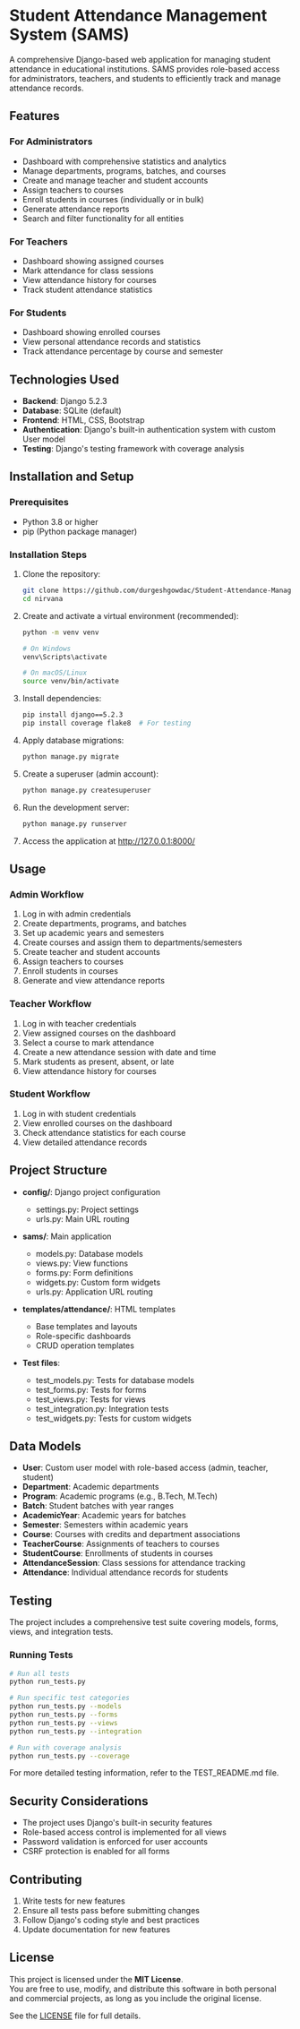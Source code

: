 # Student Attendance Management System (SAMS)

A comprehensive Django-based web application for managing student attendance in educational institutions. SAMS provides role-based access for administrators, teachers, and students to efficiently track and manage attendance records.

## Features

### For Administrators
- Dashboard with comprehensive statistics and analytics
- Manage departments, programs, batches, and courses
- Create and manage teacher and student accounts
- Assign teachers to courses
- Enroll students in courses (individually or in bulk)
- Generate attendance reports
- Search and filter functionality for all entities

### For Teachers
- Dashboard showing assigned courses
- Mark attendance for class sessions
- View attendance history for courses
- Track student attendance statistics

### For Students
- Dashboard showing enrolled courses
- View personal attendance records and statistics
- Track attendance percentage by course and semester

## Technologies Used

- **Backend**: Django 5.2.3
- **Database**: SQLite (default)
- **Frontend**: HTML, CSS, Bootstrap
- **Authentication**: Django's built-in authentication system with custom User model
- **Testing**: Django's testing framework with coverage analysis

## Installation and Setup

### Prerequisites
- Python 3.8 or higher
- pip (Python package manager)

### Installation Steps

1. Clone the repository:
   ```bash
   git clone https://github.com/durgeshgowdac/Student-Attendance-Management-System.git
   cd nirvana
   ```

2. Create and activate a virtual environment (recommended):
   ```bash
   python -m venv venv
   
   # On Windows
   venv\Scripts\activate
   
   # On macOS/Linux
   source venv/bin/activate
   ```

3. Install dependencies:
   ```bash
   pip install django==5.2.3
   pip install coverage flake8  # For testing
   ```

4. Apply database migrations:
   ```bash
   python manage.py migrate
   ```

5. Create a superuser (admin account):
   ```bash
   python manage.py createsuperuser
   ```

6. Run the development server:
   ```bash
   python manage.py runserver
   ```

7. Access the application at http://127.0.0.1:8000/

## Usage

### Admin Workflow
1. Log in with admin credentials
2. Create departments, programs, and batches
3. Set up academic years and semesters
4. Create courses and assign them to departments/semesters
5. Create teacher and student accounts
6. Assign teachers to courses
7. Enroll students in courses
8. Generate and view attendance reports

### Teacher Workflow
1. Log in with teacher credentials
2. View assigned courses on the dashboard
3. Select a course to mark attendance
4. Create a new attendance session with date and time
5. Mark students as present, absent, or late
6. View attendance history for courses

### Student Workflow
1. Log in with student credentials
2. View enrolled courses on the dashboard
3. Check attendance statistics for each course
4. View detailed attendance records

## Project Structure

- **config/**: Django project configuration
  - settings.py: Project settings
  - urls.py: Main URL routing
  
- **sams/**: Main application
  - models.py: Database models
  - views.py: View functions
  - forms.py: Form definitions
  - widgets.py: Custom form widgets
  - urls.py: Application URL routing
  
- **templates/attendance/**: HTML templates
  - Base templates and layouts
  - Role-specific dashboards
  - CRUD operation templates
  
- **Test files**:
  - test_models.py: Tests for database models
  - test_forms.py: Tests for forms
  - test_views.py: Tests for views
  - test_integration.py: Integration tests
  - test_widgets.py: Tests for custom widgets

## Data Models

- **User**: Custom user model with role-based access (admin, teacher, student)
- **Department**: Academic departments
- **Program**: Academic programs (e.g., B.Tech, M.Tech)
- **Batch**: Student batches with year ranges
- **AcademicYear**: Academic years for batches
- **Semester**: Semesters within academic years
- **Course**: Courses with credits and department associations
- **TeacherCourse**: Assignments of teachers to courses
- **StudentCourse**: Enrollments of students in courses
- **AttendanceSession**: Class sessions for attendance tracking
- **Attendance**: Individual attendance records for students

## Testing

The project includes a comprehensive test suite covering models, forms, views, and integration tests.

### Running Tests

```bash
# Run all tests
python run_tests.py

# Run specific test categories
python run_tests.py --models
python run_tests.py --forms
python run_tests.py --views
python run_tests.py --integration

# Run with coverage analysis
python run_tests.py --coverage
```

For more detailed testing information, refer to the TEST_README.md file.

## Security Considerations

- The project uses Django's built-in security features
- Role-based access control is implemented for all views
- Password validation is enforced for user accounts
- CSRF protection is enabled for all forms

## Contributing

1. Write tests for new features
2. Ensure all tests pass before submitting changes
3. Follow Django's coding style and best practices
4. Update documentation for new features

## License

This project is licensed under the **MIT License**.  
You are free to use, modify, and distribute this software in both personal and commercial projects, as long as you include the original license.

See the [LICENSE](LICENSE) file for full details.
